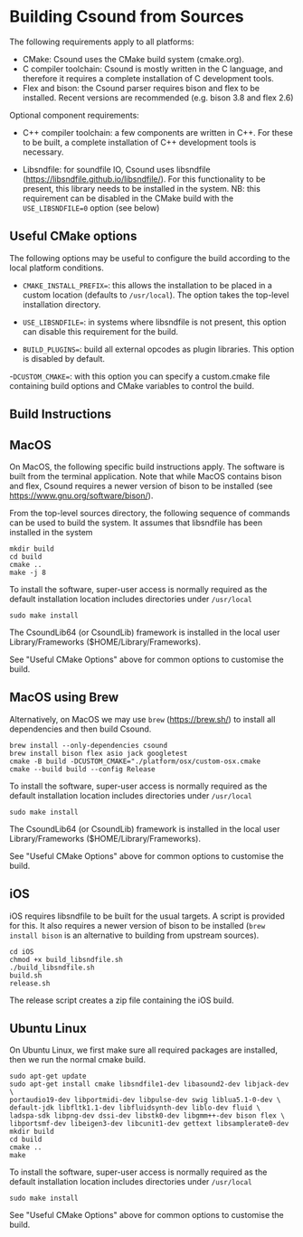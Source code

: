 Building Csound from Sources
=========================

The following requirements apply to all platforms:

- CMake: Csound uses the CMake build system (cmake.org).
- C compiler toolchain: Csound is mostly written in the C language, and therefore
it requires a complete installation of C development tools.
- Flex and bison: the Csound parser requires bison and flex to be
  installed. Recent versions are recommended (e.g. bison 3.8 and flex 2.6)

Optional component requirements:

- C++ compiler toolchain: a few components are written in C++. For
these to be built, a complete installation of C++ development tools is
necessary.

- Libsndfile: for soundfile IO, Csound uses libsndfile
(https://libsndfile.github.io/libsndfile/).
For this functionality to be present, this library needs to be
installed in the system. NB: this requirement can be disabled in the
CMake build with the `USE_LIBSNDFILE=0` option (see below)


Useful CMake options
--------------

The following options may be useful to configure the build according
to the local platform conditions.

- `CMAKE_INSTALL_PREFIX=`: this allows the installation to be placed
in a custom location (defaults to `/usr/local`). The option takes the
top-level installation directory.

- `USE_LIBSNDFILE=`: in systems where libsndfile is not present, this
option can disable this requirement for the build.

- `BUILD_PLUGINS=`: build all external opcodes as plugin libraries.
This option is disabled by default.

-`DCUSTOM_CMAKE=`: with this option you can specify a custom.cmake
file containing build options and CMake variables to control the build.


Build Instructions
----

MacOS
----

On MacOS, the following specific build instructions apply. The
software is built from the terminal application. Note that while
MacOS contains bison and flex, Csound requires a newer version
of bison to be installed (see https://www.gnu.org/software/bison/).

From the top-level sources directory, the following sequence of commands
can be used to build the system.  It assumes that libsndfile has been
installed in the system

```
mkdir build
cd build
cmake ..
make -j 8
```

To install the software, super-user access is normally required as the
default installation location includes directories under `/usr/local`

```
sudo make install
```

The CsoundLib64 (or CsoundLib) framework is installed in the local
user Library/Frameworks ($HOME/Library/Frameworks).

See "Useful CMake Options" above for common options to customise the
build.

MacOS using Brew
----

Alternatively, on MacOS we may use `brew` (https://brew.sh/) to install all dependencies
and then build Csound.

```
brew install --only-dependencies csound
brew install bison flex asio jack googletest
cmake -B build -DCUSTOM_CMAKE="./platform/osx/custom-osx.cmake
cmake --build build --config Release
```

To install the software, super-user access is normally required as the
default installation location includes directories under `/usr/local`

```
sudo make install
```

The CsoundLib64 (or CsoundLib) framework is installed in the local
user Library/Frameworks ($HOME/Library/Frameworks).

See "Useful CMake Options" above for common options to customise the
build.

iOS
----

iOS requires libsndfile to be built for the usual targets. A script
is provided for this. It also requires a newer version of bison to
be installed (`brew install bison` is an alternative to building from
upstream sources).

```
cd iOS
chmod +x build_libsndfile.sh
./build_libsndfile.sh
build.sh
release.sh
```

The release script creates a zip file containing the iOS build.

Ubuntu Linux
------

On Ubuntu Linux, we first make sure all required packages are
installed, then we run the normal cmake build.


```
sudo apt-get update
sudo apt-get install cmake libsndfile1-dev libasound2-dev libjack-dev \
portaudio19-dev libportmidi-dev libpulse-dev swig liblua5.1-0-dev \
default-jdk libfltk1.1-dev libfluidsynth-dev liblo-dev fluid \
ladspa-sdk libpng-dev dssi-dev libstk0-dev libgmm++-dev bison flex \
libportsmf-dev libeigen3-dev libcunit1-dev gettext libsamplerate0-dev
mkdir build
cd build
cmake ..
make
```
To install the software, super-user access is normally required as the
default installation location includes directories under `/usr/local`

```
sudo make install
```

See "Useful CMake Options" above for common options to customise the
build.
















